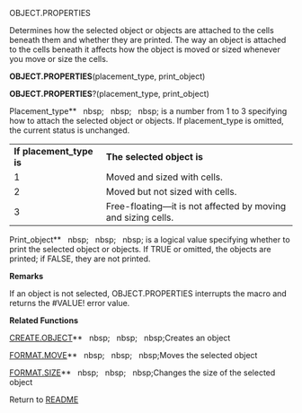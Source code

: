 OBJECT.PROPERTIES

Determines how the selected object or objects are attached to the cells
beneath them and whether they are printed. The way an object is attached
to the cells beneath it affects how the object is moved or sized
whenever you move or size the cells.

**OBJECT.PROPERTIES**(placement\_type, print\_object)

**OBJECT.PROPERTIES**?(placement\_type, print\_object)

Placement\_type**&nbsp;&nbsp;&nbsp;nbsp;&nbsp;&nbsp;&nbsp;nbsp;&nbsp;&nbsp;&nbsp;nbsp;&nbsp;is a number from 1 to 3
specifying how to attach the selected object or objects. If
placement\_type is omitted, the current status is unchanged.

|                           |                                                                    |
| ------------------------- | ------------------------------------------------------------------ |
| **If placement\_type is** | **The selected object is**                                         |
| 1                         | Moved and sized with cells.                                        |
| 2                         | Moved but not sized with cells.                                    |
| 3                         | Free-floating&mdash;it is not affected by moving and sizing cells. |

Print\_object**&nbsp;&nbsp;&nbsp;nbsp;&nbsp;&nbsp;&nbsp;nbsp;&nbsp;&nbsp;&nbsp;nbsp;&nbsp;is a logical value specifying
whether to print the selected object or objects. If TRUE or omitted, the
objects are printed; if FALSE, they are not printed.

**Remarks**

If an object is not selected, OBJECT.PROPERTIES interrupts the macro and
returns the \#VALUE\! error value.

**Related Functions**

[CREATE.OBJECT](CREATE.OBJECT.md)**&nbsp;&nbsp;&nbsp;nbsp;&nbsp;&nbsp;&nbsp;nbsp;&nbsp;&nbsp;&nbsp;nbsp;Creates an object

[FORMAT.MOVE](FORMAT.MOVE.md)**&nbsp;&nbsp;&nbsp;nbsp;&nbsp;&nbsp;&nbsp;nbsp;&nbsp;&nbsp;&nbsp;nbsp;Moves the selected object

[FORMAT.SIZE](FORMAT.SIZE.md)**&nbsp;&nbsp;&nbsp;nbsp;&nbsp;&nbsp;&nbsp;nbsp;&nbsp;&nbsp;&nbsp;nbsp;Changes the size of the selected object



Return to [README](README.md)

